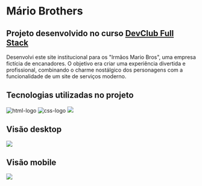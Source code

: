 <h1>Mário Brothers</h1>
<h2>Projeto desenvolvido no curso <a href="https://rodolfomori.com.br/devclub-comercial/">DevClub Full Stack</a></h2>
<p>Desenvolvi este site institucional para os "Irmãos Mario Bros", uma empresa fictícia de encanadores. O objetivo era criar uma experiência divertida e profissional, combinando o charme nostálgico dos personagens com a funcionalidade de um site de serviços moderno.</p>
<h2>Tecnologias utilizadas no projeto</h2>
<img src="https://img.shields.io/badge/HTML-239120?style=for-the-badge&logo=html5&logoColor=white" alt="html-logo">
<img src="https://img.shields.io/badge/CSS-239120?&style=for-the-badge&logo=css3&logoColor=white" alt="css-logo">
<img src="https://img.shields.io/badge/JavaScript-F7DF1E?style=for-the-badge&logo=javascript&logoColor=black">
<h2>Visão desktop</h2>
<img src="https://github.com/henriquewesley/mario-brothers/blob/main/img/desktop-mario-brothers.png?raw=true">
<h2>Visão mobile</h2>
<img src="https://github.com/henriquewesley/mario-brothers/blob/main/img/mobile-mario-brothers.png?raw=true">
